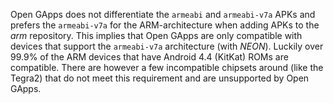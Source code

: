 Open GApps does not differentiate the `armeabi` and `armeabi-v7a` APKs and prefers the `armeabi-v7a` for the ARM-architecture when adding APKs to the *arm* repository. This implies that Open GApps are only compatible with devices that support the `armeabi-v7a` architecture (with *NEON*). Luckily over 99.9% of the ARM devices that have Android 4.4 (KitKat) ROMs are compatible. There are however a few incompatible chipsets around (like the Tegra2) that do not meet this requirement and are unsupported by Open GApps.